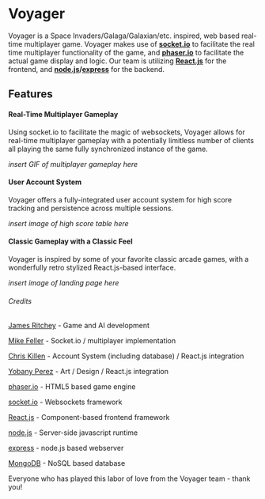 # Voyager

Voyager is a Space Invaders/Galaga/Galaxian/etc. inspired, web based real-time multiplayer game.  Voyager makes use of **[socket.io](https://socket.io)** to facilitate the real time multiplayer functionality of the game, and **[phaser.io](https://phaser.io)** to facilitate the actual game display and logic.  Our team is utilizing **[React.js](https://reactjs.org)** for the frontend, and **[node.js](https://nodejs.org)/[express](https://expressjs.com)** for the backend.

## Features

#### Real-Time Multiplayer Gameplay

Using socket.io to facilitate the magic of websockets, Voyager allows for real-time multiplayer gameplay with a potentially limitless number of clients all playing the same fully synchronized instance of the game.

*insert GIF of multiplayer gameplay here*

#### User Account System

Voyager offers a fully-integrated user account system for high score tracking and persistence across multiple sessions.

*insert image of high score table here*

#### Classic Gameplay with a Classic Feel

Voyager is inspired by some of your favorite classic arcade games, with a wonderfully retro stylized React.js-based interface.

*insert image of landing page here*


###### Credits

[James Ritchey](https://github.com/james-ritchey) - Game and AI development

[Mike Feller](https://github.com/MikeF-Code) - Socket.io / multiplayer implementation

[Chris Killen](https://github.com/CKillen) - Account System (including database) / React.js integration

[Yobany Perez](https://github.com/yobany10) - Art / Design / React.js integration


[phaser.io](https://phaser.io) - HTML5 based game engine

[socket.io](https://socket.io) - Websockets framework

[React.js](https://reactjs.org) - Component-based frontend framework

[node.js](https://nodejs.org) - Server-side javascript runtime

[express](https://expressjs.com) - node.js based webserver

[MongoDB](https://www.mongodb.com/) - NoSQL based database


Everyone who has played this labor of love from the Voyager team - thank you!
